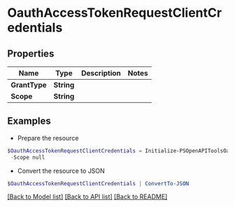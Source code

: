 # OauthAccessTokenRequestClientCredentials
## Properties

Name | Type | Description | Notes
------------ | ------------- | ------------- | -------------
**GrantType** | **String** |  | 
**Scope** | **String** |  | 

## Examples

- Prepare the resource
```powershell
$OauthAccessTokenRequestClientCredentials = Initialize-PSOpenAPIToolsOauthAccessTokenRequestClientCredentials  -GrantType null `
 -Scope null
```

- Convert the resource to JSON
```powershell
$OauthAccessTokenRequestClientCredentials | ConvertTo-JSON
```

[[Back to Model list]](../README.md#documentation-for-models) [[Back to API list]](../README.md#documentation-for-api-endpoints) [[Back to README]](../README.md)

